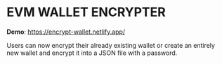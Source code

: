 # EVM WALLET ENCRYPTER

**Demo**: https://encrypt-wallet.netlify.app/

Users can now encrypt their already existing wallet or create an entirely new wallet and encrypt it into a JSON file with a password.
